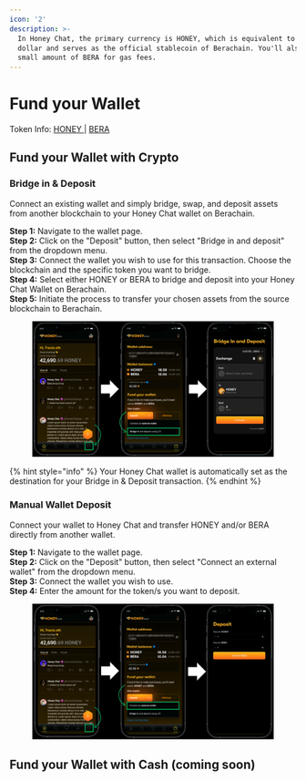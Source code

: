 ```yaml
---
icon: '2'
description: >-
  In Honey Chat, the primary currency is HONEY, which is equivalent to 1 US
  dollar and serves as the official stablecoin of Berachain. You'll also need a
  small amount of BERA for gas fees.
---
```


# Fund your Wallet

Token Info: [HONEY ](https://docs.berachain.com/learn/pol/tokens/honey)| [BERA](https://docs.berachain.com/learn/pol/tokens/bera)

## Fund your Wallet with Crypto

### **Bridge in & Deposit**&#x20;

Connect an existing wallet and simply bridge, swap, and deposit assets from another blockchain to your Honey Chat wallet on Berachain.

**Step 1:** Navigate to the wallet page.\
**Step 2:** Click on the "Deposit" button, then select "Bridge in and deposit" from the dropdown menu.\
**Step 3:** Connect the wallet you wish to use for this transaction. Choose the blockchain and the specific token you want to bridge.\
**Step 4:** Select either HONEY or BERA to bridge and deposit into your Honey Chat Wallet on Berachain. \
**Step 5:** Initiate the process to transfer your chosen assets from the source blockchain to Berachain.

<figure><img src="../.gitbook/assets/Honey Chat Test (8).png" alt=""><figcaption></figcaption></figure>

{% hint style="info" %}
Your Honey Chat wallet is automatically set as the destination for your Bridge in & Deposit transaction.
{% endhint %}

### Manual Wallet Deposit&#x20;

Connect your wallet to Honey Chat and transfer HONEY and/or BERA directly from another wallet.&#x20;

**Step 1:** Navigate to the wallet page.\
**Step 2:** Click on the "Deposit" button, then select "Connect an external wallet" from the dropdown menu.\
**Step 3:** Connect the wallet you wish to use.\
**Step 4:** Enter the amount for the token/s you want to deposit.

<figure><img src="../.gitbook/assets/Honey Chat Test (2).png" alt=""><figcaption></figcaption></figure>

## Fund your Wallet with Cash (coming soon)

